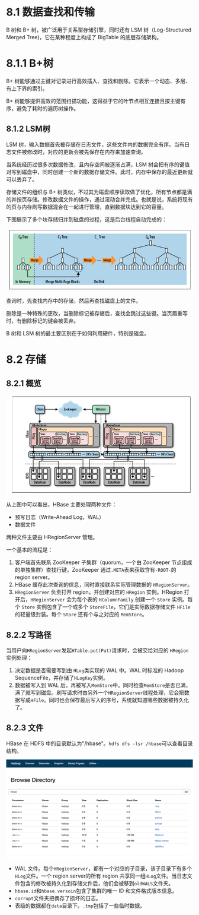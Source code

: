 # 8.1 数据查找和传输

B 树和 B+ 树，被广泛用于关系型存储引擎，同时还有 LSM 树（Log-Structured Merged Tree)，它在某种程度上构成了 BigTable 的底层存储架构。

# 8.1.1 B+树

B+ 树能够通过主键对记录进行高效插入、查找和删除。它表示一个动态、多层、有上下界的索引。

B+ 树能够提供高效的范围扫描功能，这得益于它的叶节点相互连接且按主键有序，避免了耗时的遍历树操作。

## 8.1.2 LSM树

LSM 树，输入数据首先被存储在日志文件，这些文件内的数据完全有序。当有日志文件被修改时，对应的更新会被先保存在内存来加速查询。

当系统经历过很多次数据修改，且内存空间被逐渐占满，LSM 树会把有序的键值对写到磁盘中，同时创建一个新的数据存储文件。此时，内存中保存的最近更新就可以丢弃了。

存储文件的组织与 B+ 树类似，不过其为磁盘顺序读取做了优化，所有节点都是满的并按页存储。修改数据文件的操作，通过滚动合并完成。也就是说，系统将现有的页与内存刷写数据混合在一起进行管理，直到数据块达到它的容量。

下图展示了多个块存储归并到磁盘的过程，这是后台线程自动完成的：

![](img/chap8/img0.png)

查询时，先查找内存中的存储，然后再查找磁盘上的文件。

删除是一种特殊的更改，当删除标记被存储后，查找会跳过这些键。当页眉重写时，有删除标记的键会被丢弃。

B 树和 LSM 树的最主要区别在于如何利用硬件，特别是磁盘。

# 8.2 存储

## 8.2.1 概览

![](img/chap8/img1.png)

从上图中可以看出，HBase 主要处理两种文件：

- 预写日志（Write-Ahead Log，WAL）
- 数据文件

两种文件主要由 HRegionServer 管理。

一个基本的流程是：

1. 客户端首先联系 ZooKeeper 子集群（quorum，一个由 ZooKeeper 节点组成的单独集群）查找行键。ZooKeeper 通过`.META`表来获取含有`-ROOT-`的 region server。
2. HBase 缓存此次查询的信息，同时直接联系实际管理数据的 `HRegionServer`。
3. `HRegionServer` 负责打开 region，并创建对应的 `HRegion` 实例。HRegion 打开后，`HRegionServer` 会为每个表的 `HColumnFamily` 创建一个 `Store` 实例。每个 `Store` 实例包含了一个或多个 `StoreFile`，它们是实际数据存储文件 `HFile` 的轻量级封装。每个 `Store` 还有个与之对应的 `MemStore`。

## 8.2.2 写路径

当用户向`HRegionServer`发起`HTable.put(Put)`请求时，会被交给对应的 `HRegion`实例处理：

1. 决定数据是否需要写到由 `HLog`类实现的 WAL 中。WAL 时标准的 Hadoop SequenceFile，并存储了`HLogKey`实例。
2. 数据被写入到 WAL 后，再被写入`MemStore`中。同时检查`MemStore`是否已满，满了就写到磁盘。刷写请求时由另外一个`HRegionServer`线程处理，它会把数据写成`HFile`。同时也会保存最后写入的序号，系统就知道哪些数据被持久化了。

## 8.2.3 文件

HBase 在 HDFS 中的目录默认为"/hbase"。`hdfs dfs -lsr /hbase`可以查看目录结构。

![](img/chap8/img2.png)

- WAL 文件。每个`HRegionServer`，都有一个对应的子目录，该子目录下有多个`HLog`文件。一个 region server的所有 region 共享同一组`HLog`文件。当日志文件包含的修改被持久化到存储文件后，他们会被移到`oldWALS`文件夹。
- `hbase.id`和`hbase.versoin`包含了集群的唯一 ID 和文件格式版本信息。
- `corrupt`文件夹把偶存了损坏的日志。
- 表级的数据都在`data`目录下。`.tmp`包括了一些临时数据。
